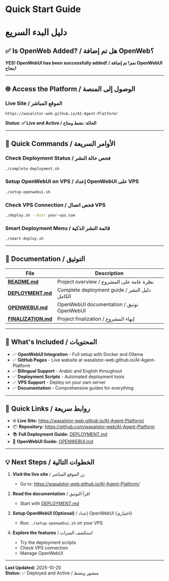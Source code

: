 # Quick Start Guide
# دليل البدء السريع

## ✅ Is OpenWeb Added? / هل تم إضافة OpenWeb؟

**YES! OpenWebUI has been successfully added! / نعم! تم إضافة OpenWebUI بنجاح!**

---

## 🌐 Access the Platform / الوصول إلى المنصة

### Live Site / الموقع المباشر
```
https://wasalstor-web.github.io/AI-Agent-Platform/
```

**Status: ✅ Live and Active / الحالة: نشط ومتاح**

---

## 🚀 Quick Commands / الأوامر السريعة

### Check Deployment Status / فحص حالة النشر
```bash
./complete-deployment.sh
```

### Setup OpenWebUI on VPS / إعداد OpenWebUI على VPS
```bash
./setup-openwebui.sh
```

### Check VPS Connection / فحص اتصال VPS
```bash
./deploy.sh --host your-vps.com
```

### Smart Deployment Menu / قائمة النشر الذكية
```bash
./smart-deploy.sh
```

---

## 📖 Documentation / التوثيق

| File | Description |
|------|-------------|
| **[README.md](README.md)** | Project overview / نظرة عامة على المشروع |
| **[DEPLOYMENT.md](DEPLOYMENT.md)** | Complete deployment guide / دليل النشر الكامل |
| **[OPENWEBUI.md](OPENWEBUI.md)** | OpenWebUI documentation / توثيق OpenWebUI |
| **[FINALIZATION.md](FINALIZATION.md)** | Project finalization / إنهاء المشروع |

---

## 🎯 What's Included / المحتويات

- ✅ **OpenWebUI Integration** - Full setup with Docker and Ollama
- ✅ **GitHub Pages** - Live website at wasalstor-web.github.io/AI-Agent-Platform
- ✅ **Bilingual Support** - Arabic and English throughout
- ✅ **Deployment Scripts** - Automated deployment tools
- ✅ **VPS Support** - Deploy on your own server
- ✅ **Documentation** - Comprehensive guides for everything

---

## 🔗 Quick Links / روابط سريعة

- 🌐 **Live Site:** https://wasalstor-web.github.io/AI-Agent-Platform/
- 📦 **Repository:** https://github.com/wasalstor-web/AI-Agent-Platform
- 📚 **Full Deployment Guide:** [DEPLOYMENT.md](DEPLOYMENT.md)
- 🤖 **OpenWebUI Guide:** [OPENWEBUI.md](OPENWEBUI.md)

---

## 💡 Next Steps / الخطوات التالية

1. **Visit the live site** / زر الموقع المباشر
   - Go to: https://wasalstor-web.github.io/AI-Agent-Platform/

2. **Read the documentation** / اقرأ التوثيق
   - Start with [DEPLOYMENT.md](DEPLOYMENT.md)

3. **Setup OpenWebUI (Optional)** / إعداد OpenWebUI (اختياري)
   - Run: `./setup-openwebui.sh` on your VPS

4. **Explore the features** / استكشف الميزات
   - Try the deployment scripts
   - Check VPS connection
   - Manage OpenWebUI

---

**Last Updated:** 2025-10-20  
**Status:** ✅ Deployed and Active / منشور ونشط
